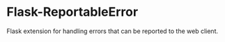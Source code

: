 Flask-ReportableError
=====================

Flask extension for handling errors that can be reported to the web client.
